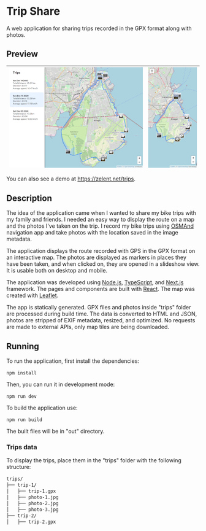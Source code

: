 # Trip Share

A web application for sharing trips recorded in the GPX format along with
photos.

## Preview

| ![Desktop](./screenshots/desktop.png) | ![Mobile](./screenshots/mobile.png) |
| ------------------------------------- | ----------------------------------- |

You can also see a demo at https://zelent.net/trips.

## Description

The idea of the application came when I wanted to share my bike trips with my
family and friends. I needed an easy way to display the route on a map and the
photos I've taken on the trip. I record my bike trips using
[OSMAnd](https://osmand.net/) navigation app and take photos with the location
saved in the image metadata.

The application displays the route recorded with GPS in the GPX format on an
interactive map. The photos are displayed as markers in places they have been
taken, and when clicked on, they are opened in a slideshow view. It is usable
both on desktop and mobile.

The application was developed using [Node.js](https://nodejs.org/),
[TypeScript](https://www.typescriptlang.org/), and
[Next.js](https://nextjs.org/) framework. The pages and components are built
with [React](https://reactjs.org/). The map was created with
[Leaflet](https://leafletjs.com/).

The app is statically generated. GPX files and photos inside "trips" folder are
processed during build time. The data is converted to HTML and JSON, photos are
stripped of EXIF metadata, resized, and optimized. No requests are made to
external APIs, only map tiles are being downloaded.

## Running

To run the application, first install the dependencies:

```
npm install
```

Then, you can run it in development mode:

```
npm run dev
```

To build the application use:

```
npm run build
```

The built files will be in "out" directory.

### Trips data

To display the trips, place them in the "trips" folder with the following
structure:

```
trips/
├── trip-1/
│   ├── trip-1.gpx
│   ├── photo-1.jpg
│   ├── photo-2.jpg
│   ├── photo-3.jpg
├── trip-2/
│   ├── trip-2.gpx
```
